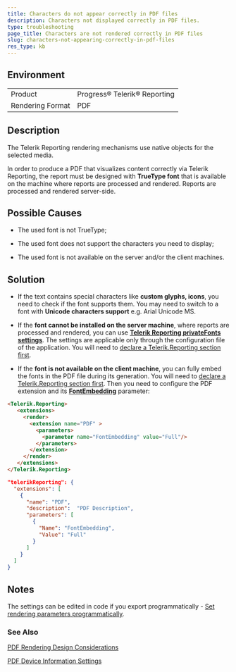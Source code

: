 ```yaml
---
title: Characters do not appear correctly in PDF files
description: Characters not displayed correctly in PDF files.
type: troubleshooting
page_title: Characters are not rendered correctly in PDF files
slug: characters-not-appearing-correctly-in-pdf-files
res_type: kb
---
```


## Environment
<table>
    <tbody>
	    <tr>
	    	<td>Product</td>
	    	<td>Progress® Telerik® Reporting</td>
	    </tr>
       <tr>
	    	<td>Rendering Format</td>
	    	<td>PDF</td>
	    </tr>
    </tbody>
</table>

## Description  

The Telerik Reporting rendering mechanisms use native objects for the selected media.
  
In order to produce a PDF that visualizes content correctly via Telerik Reporting, the report must be designed with **TrueType font** that is available on the machine where reports are processed and rendered. Reports are processed and rendered server-side.  

## Possible Causes

- The used font is not TrueType;

- The used font does not support the characters you need to display;

- The used font is not available on the server and/or the client machines.

  
## Solution
  
- If the text contains special characters like **custom glyphs, icons**, you need to check if the font supports them. You may need to switch to a font with **Unicode characters support** e.g. Arial Unicode MS.  
  
- If the **font cannot be installed on the server machine**, where reports are processed and rendered, you can use <a href="../configuring-telerik-reproting-privatefonts" target="_blank">**Telerik Reporting privateFonts settings**</a>. The settings are applicable only through the configuration file of the application. You will need to <a href="../configuring-telerik-reporting" target="_blank">declare a Telerik.Reporting section first</a>.  
  
- If the **font is not available on the client machine**, you can fully embed the fonts in the PDF file during its generation. You will need to <a href="../configuring-telerik-reporting" target="_blank">declare a Telerik.Reporting section first</a>. Then you need to configure the PDF extension and its <a href="../device-information-settings-pdf" target="_blank">**FontEmbedding**</a> parameter:  

```html
<Telerik.Reporting>
   <extensions>
     <render>
       <extension name="PDF" >
         <parameters>
           <parameter name="FontEmbedding" value="Full"/>
         </parameters>
       </extension>
     </render>
   </extensions>
</Telerik.Reporting>
```

```	json
"telerikReporting": {
  "extensions": [
    {
      "name": "PDF",
      "description":  "PDF Description",
      "parameters": [
        {
          "Name": "FontEmbedding",
          "Value": "Full"
        }
      ]
    }
  ]
}
```
  
## Notes

The settings can be edited in code if you export programmatically - <a href="../configuring-telerik-reporting-extensions#set-rendering-parameters-programmatically" target="_blank">Set rendering parameters programmatically</a>.  
  
### See Also

[PDF Rendering Design Considerations](../designing-reports-considerations-pdf)

[PDF Device Information Settings](../device-information-settings-pdf)
